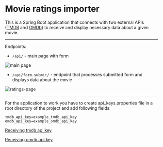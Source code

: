 Movie ratings importer
===

This is a Spring Boot application that connects with two external APIs ([TMDB](https://www.themoviedb.org/) and [OMDb](https://www.omdbapi.com/)) 
to receive and display necessary data about a given movie.

---

Endpoints:
- `/api/` - main page with form

![main page](https://gcdnb.pbrd.co/images/ItXRcGOjyC7J.png?o=1)

- `/api/form-submit/` - endpoint that processes submitted form and displays data about the movie

![ratings-page](https://gcdnb.pbrd.co/images/r0VOSN5XSQXn.png?o=1)

---

For the application to work you have to create api_keys.properties file in a root directory of the project and add following fields:
```
tmdb_api_key=example_tmdb_api_key
omdb_api_key=example_omdb_api_key
```

[Receiving tmdb api key](https://developers.themoviedb.org/3/getting-started/introduction)

[Receiving omdb api key](http://www.omdbapi.com/apikey.aspx)
